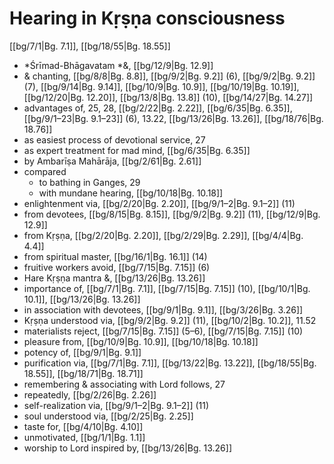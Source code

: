 # Hearing in Kṛṣṇa consciousness

[[bg/7/1|Bg. 7.1]], [[bg/18/55|Bg. 18.55]]

* *Śrīmad-Bhāgavatam *&, [[bg/12/9|Bg. 12.9]]
* & chanting, [[bg/8/8|Bg. 8.8]], [[bg/9/2|Bg. 9.2]] (6), [[bg/9/2|Bg. 9.2]] (7), [[bg/9/14|Bg. 9.14]], [[bg/10/9|Bg. 10.9]], [[bg/10/19|Bg. 10.19]], [[bg/12/20|Bg. 12.20]], [[bg/13/8|Bg. 13.8]] (10), [[bg/14/27|Bg. 14.27]]
* advantages of, 25, 28, [[bg/2/22|Bg. 2.22]], [[bg/6/35|Bg. 6.35]], [[bg/9/1–23|Bg. 9.1–23]] (6), 13.22, [[bg/13/26|Bg. 13.26]], [[bg/18/76|Bg. 18.76]]
* as easiest process of devotional service, 27
* as expert treatment for mad mind, [[bg/6/35|Bg. 6.35]]
* by Ambarīṣa Mahārāja, [[bg/2/61|Bg. 2.61]]
* compared
  * to bathing in Ganges, 29
  * with mundane hearing, [[bg/10/18|Bg. 10.18]]
* enlightenment via, [[bg/2/20|Bg. 2.20]], [[bg/9/1–2|Bg. 9.1–2]] (11)
* from devotees, [[bg/8/15|Bg. 8.15]], [[bg/9/2|Bg. 9.2]] (11), [[bg/12/9|Bg. 12.9]]
* from Kṛṣṇa, [[bg/2/20|Bg. 2.20]], [[bg/2/29|Bg. 2.29]], [[bg/4/4|Bg. 4.4]]
* from spiritual master, [[bg/16/1|Bg. 16.1]] (14)
* fruitive workers avoid, [[bg/7/15|Bg. 7.15]] (6)
* Hare Kṛṣṇa mantra &, [[bg/13/26|Bg. 13.26]]
* importance of, [[bg/7/1|Bg. 7.1]], [[bg/7/15|Bg. 7.15]] (10), [[bg/10/1|Bg. 10.1]], [[bg/13/26|Bg. 13.26]]
* in association with devotees, [[bg/9/1|Bg. 9.1]], [[bg/3/26|Bg. 3.26]]
* Kṛṣṇa understood via, [[bg/9/2|Bg. 9.2]] (11), [[bg/10/2|Bg. 10.2]], 11.52
* materialists reject, [[bg/7/15|Bg. 7.15]] (5–6), [[bg/7/15|Bg. 7.15]] (10)
* pleasure from, [[bg/10/9|Bg. 10.9]], [[bg/10/18|Bg. 10.18]]
* potency of, [[bg/9/1|Bg. 9.1]]
* purification via, [[bg/7/1|Bg. 7.1]], [[bg/13/22|Bg. 13.22]], [[bg/18/55|Bg. 18.55]], [[bg/18/71|Bg. 18.71]]
* remembering & associating with Lord follows, 27
* repeatedly, [[bg/2/26|Bg. 2.26]]
* self-realization via, [[bg/9/1–2|Bg. 9.1–2]] (11)
* soul understood via, [[bg/2/25|Bg. 2.25]]
* taste for, [[bg/4/10|Bg. 4.10]]
* unmotivated, [[bg/1/1|Bg. 1.1]]
* worship to Lord inspired by, [[bg/13/26|Bg. 13.26]]
